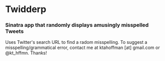 # Twidderp
### Sinatra app that randomly displays amusingly misspelled Tweets

Uses Twitter's search URL to find a radom misspelling. To suggest a misspelling/grammatical error, contact me at ktahoffman [at] gmail.com or @kt_hffmn. Thanks!

